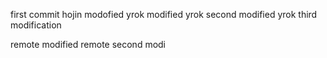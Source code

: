first commit
hojin modofied
yrok modified
yrok second modified
yrok third modification

remote modified
remote second modi
